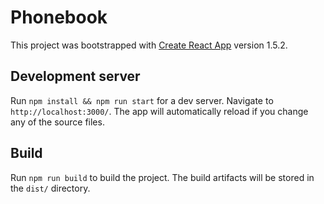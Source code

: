 # Phonebook

This project was bootstrapped with [Create React App](https://github.com/facebook/create-react-app) version 1.5.2.

## Development server

Run `npm install && npm run start` for a dev server. Navigate to `http://localhost:3000/`. The app will automatically reload if you change any of the source files.

## Build

Run `npm run build` to build the project. The build artifacts will be stored in the `dist/` directory.
